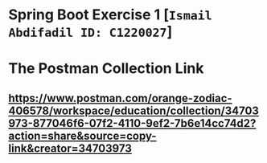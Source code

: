 # Spring Boot Exercise 1 [`Ismail Abdifadil ID: C1220027`]

# The Postman Collection Link

## https://www.postman.com/orange-zodiac-406578/workspace/education/collection/34703973-877046f6-07f2-4110-9ef2-7b6e14cc74d2?action=share&source=copy-link&creator=34703973
